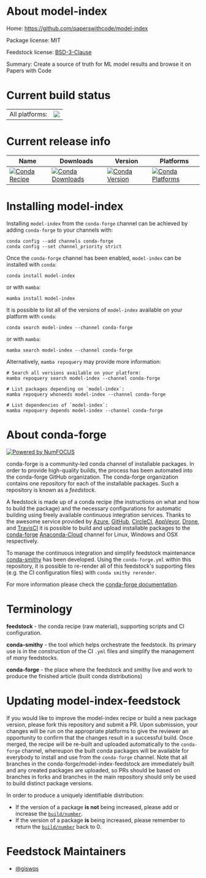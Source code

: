 About model-index
=================

Home: https://github.com/paperswithcode/model-index

Package license: MIT

Feedstock license: [BSD-3-Clause](https://github.com/conda-forge/model-index-feedstock/blob/main/LICENSE.txt)

Summary: Create a source of truth for ML model results and browse it on Papers with Code

Current build status
====================


<table><tr><td>All platforms:</td>
    <td>
      <a href="https://dev.azure.com/conda-forge/feedstock-builds/_build/latest?definitionId=18481&branchName=main">
        <img src="https://dev.azure.com/conda-forge/feedstock-builds/_apis/build/status/model-index-feedstock?branchName=main">
      </a>
    </td>
  </tr>
</table>

Current release info
====================

| Name | Downloads | Version | Platforms |
| --- | --- | --- | --- |
| [![Conda Recipe](https://img.shields.io/badge/recipe-model--index-green.svg)](https://anaconda.org/conda-forge/model-index) | [![Conda Downloads](https://img.shields.io/conda/dn/conda-forge/model-index.svg)](https://anaconda.org/conda-forge/model-index) | [![Conda Version](https://img.shields.io/conda/vn/conda-forge/model-index.svg)](https://anaconda.org/conda-forge/model-index) | [![Conda Platforms](https://img.shields.io/conda/pn/conda-forge/model-index.svg)](https://anaconda.org/conda-forge/model-index) |

Installing model-index
======================

Installing `model-index` from the `conda-forge` channel can be achieved by adding `conda-forge` to your channels with:

```
conda config --add channels conda-forge
conda config --set channel_priority strict
```

Once the `conda-forge` channel has been enabled, `model-index` can be installed with `conda`:

```
conda install model-index
```

or with `mamba`:

```
mamba install model-index
```

It is possible to list all of the versions of `model-index` available on your platform with `conda`:

```
conda search model-index --channel conda-forge
```

or with `mamba`:

```
mamba search model-index --channel conda-forge
```

Alternatively, `mamba repoquery` may provide more information:

```
# Search all versions available on your platform:
mamba repoquery search model-index --channel conda-forge

# List packages depending on `model-index`:
mamba repoquery whoneeds model-index --channel conda-forge

# List dependencies of `model-index`:
mamba repoquery depends model-index --channel conda-forge
```


About conda-forge
=================

[![Powered by
NumFOCUS](https://img.shields.io/badge/powered%20by-NumFOCUS-orange.svg?style=flat&colorA=E1523D&colorB=007D8A)](https://numfocus.org)

conda-forge is a community-led conda channel of installable packages.
In order to provide high-quality builds, the process has been automated into the
conda-forge GitHub organization. The conda-forge organization contains one repository
for each of the installable packages. Such a repository is known as a *feedstock*.

A feedstock is made up of a conda recipe (the instructions on what and how to build
the package) and the necessary configurations for automatic building using freely
available continuous integration services. Thanks to the awesome service provided by
[Azure](https://azure.microsoft.com/en-us/services/devops/), [GitHub](https://github.com/),
[CircleCI](https://circleci.com/), [AppVeyor](https://www.appveyor.com/),
[Drone](https://cloud.drone.io/welcome), and [TravisCI](https://travis-ci.com/)
it is possible to build and upload installable packages to the
[conda-forge](https://anaconda.org/conda-forge) [Anaconda-Cloud](https://anaconda.org/)
channel for Linux, Windows and OSX respectively.

To manage the continuous integration and simplify feedstock maintenance
[conda-smithy](https://github.com/conda-forge/conda-smithy) has been developed.
Using the ``conda-forge.yml`` within this repository, it is possible to re-render all of
this feedstock's supporting files (e.g. the CI configuration files) with ``conda smithy rerender``.

For more information please check the [conda-forge documentation](https://conda-forge.org/docs/).

Terminology
===========

**feedstock** - the conda recipe (raw material), supporting scripts and CI configuration.

**conda-smithy** - the tool which helps orchestrate the feedstock.
                   Its primary use is in the construction of the CI ``.yml`` files
                   and simplify the management of *many* feedstocks.

**conda-forge** - the place where the feedstock and smithy live and work to
                  produce the finished article (built conda distributions)


Updating model-index-feedstock
==============================

If you would like to improve the model-index recipe or build a new
package version, please fork this repository and submit a PR. Upon submission,
your changes will be run on the appropriate platforms to give the reviewer an
opportunity to confirm that the changes result in a successful build. Once
merged, the recipe will be re-built and uploaded automatically to the
`conda-forge` channel, whereupon the built conda packages will be available for
everybody to install and use from the `conda-forge` channel.
Note that all branches in the conda-forge/model-index-feedstock are
immediately built and any created packages are uploaded, so PRs should be based
on branches in forks and branches in the main repository should only be used to
build distinct package versions.

In order to produce a uniquely identifiable distribution:
 * If the version of a package **is not** being increased, please add or increase
   the [``build/number``](https://docs.conda.io/projects/conda-build/en/latest/resources/define-metadata.html#build-number-and-string).
 * If the version of a package **is** being increased, please remember to return
   the [``build/number``](https://docs.conda.io/projects/conda-build/en/latest/resources/define-metadata.html#build-number-and-string)
   back to 0.

Feedstock Maintainers
=====================

* [@giswqs](https://github.com/giswqs/)

